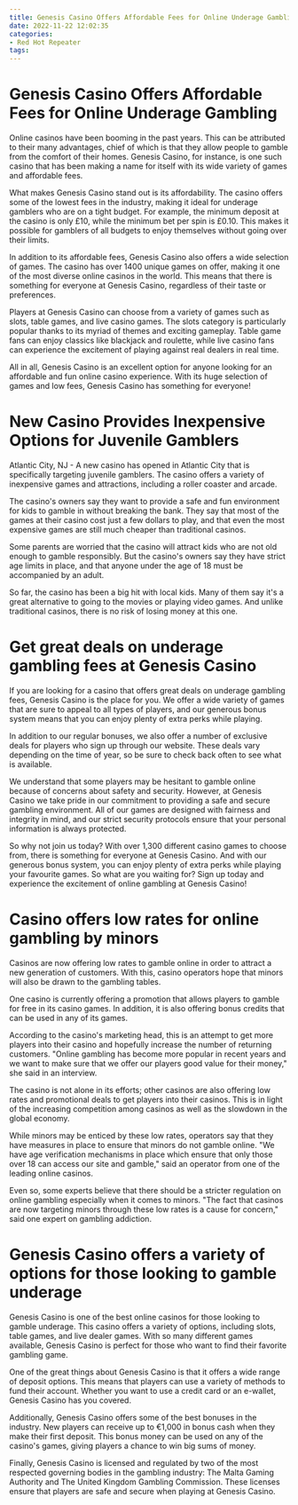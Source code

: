 ```yaml
---
title: Genesis Casino Offers Affordable Fees for Online Underage Gambling 
date: 2022-11-22 12:02:35
categories:
- Red Hot Repeater
tags:
---
```



#  Genesis Casino Offers Affordable Fees for Online Underage Gambling 

Online casinos have been booming in the past years. This can be attributed to their many advantages, chief of which is that they allow people to gamble from the comfort of their homes. Genesis Casino, for instance, is one such casino that has been making a name for itself with its wide variety of games and affordable fees.

What makes Genesis Casino stand out is its affordability. The casino offers some of the lowest fees in the industry, making it ideal for underage gamblers who are on a tight budget. For example, the minimum deposit at the casino is only £10, while the minimum bet per spin is £0.10. This makes it possible for gamblers of all budgets to enjoy themselves without going over their limits.

In addition to its affordable fees, Genesis Casino also offers a wide selection of games. The casino has over 1400 unique games on offer, making it one of the most diverse online casinos in the world. This means that there is something for everyone at Genesis Casino, regardless of their taste or preferences.

Players at Genesis Casino can choose from a variety of games such as slots, table games, and live casino games. The slots category is particularly popular thanks to its myriad of themes and exciting gameplay. Table game fans can enjoy classics like blackjack and roulette, while live casino fans can experience the excitement of playing against real dealers in real time.

All in all, Genesis Casino is an excellent option for anyone looking for an affordable and fun online casino experience. With its huge selection of games and low fees, Genesis Casino has something for everyone!

#  New Casino Provides Inexpensive Options for Juvenile Gamblers 

Atlantic City, NJ - A new casino has opened in Atlantic City that is specifically targeting juvenile gamblers. The casino offers a variety of inexpensive games and attractions, including a roller coaster and arcade.

The casino's owners say they want to provide a safe and fun environment for kids to gamble in without breaking the bank. They say that most of the games at their casino cost just a few dollars to play, and that even the most expensive games are still much cheaper than traditional casinos.

Some parents are worried that the casino will attract kids who are not old enough to gamble responsibly. But the casino's owners say they have strict age limits in place, and that anyone under the age of 18 must be accompanied by an adult.

So far, the casino has been a big hit with local kids. Many of them say it's a great alternative to going to the movies or playing video games. And unlike traditional casinos, there is no risk of losing money at this one.

#  Get great deals on underage gambling fees at Genesis Casino 

If you are looking for a casino that offers great deals on underage gambling fees, Genesis Casino is the place for you. We offer a wide variety of games that are sure to appeal to all types of players, and our generous bonus system means that you can enjoy plenty of extra perks while playing.

In addition to our regular bonuses, we also offer a number of exclusive deals for players who sign up through our website. These deals vary depending on the time of year, so be sure to check back often to see what is available.

We understand that some players may be hesitant to gamble online because of concerns about safety and security. However, at Genesis Casino we take pride in our commitment to providing a safe and secure gambling environment. All of our games are designed with fairness and integrity in mind, and our strict security protocols ensure that your personal information is always protected.

So why not join us today? With over 1,300 different casino games to choose from, there is something for everyone at Genesis Casino. And with our generous bonus system, you can enjoy plenty of extra perks while playing your favourite games. So what are you waiting for? Sign up today and experience the excitement of online gambling at Genesis Casino!

#  Casino offers low rates for online gambling by minors 

Casinos are now offering low rates to gamble online in order to attract a new generation of customers. With this, casino operators hope that minors will also be drawn to the gambling tables.

One casino is currently offering a promotion that allows players to gamble for free in its casino games. In addition, it is also offering bonus credits that can be used in any of its games.

According to the casino's marketing head, this is an attempt to get more players into their casino and hopefully increase the number of returning customers. "Online gambling has become more popular in recent years and we want to make sure that we offer our players good value for their money," she said in an interview.

The casino is not alone in its efforts; other casinos are also offering low rates and promotional deals to get players into their casinos. This is in light of the increasing competition among casinos as well as the slowdown in the global economy.

While minors may be enticed by these low rates, operators say that they have measures in place to ensure that minors do not gamble online. "We have age verification mechanisms in place which ensure that only those over 18 can access our site and gamble," said an operator from one of the leading online casinos.

Even so, some experts believe that there should be a stricter regulation on online gambling especially when it comes to minors. "The fact that casinos are now targeting minors through these low rates is a cause for concern," said one expert on gambling addiction.

#  Genesis Casino offers a variety of options for those looking to gamble underage

Genesis Casino is one of the best online casinos for those looking to gamble underage. This casino offers a variety of options, including slots, table games, and live dealer games. With so many different games available, Genesis Casino is perfect for those who want to find their favorite gambling game.

One of the great things about Genesis Casino is that it offers a wide range of deposit options. This means that players can use a variety of methods to fund their account. Whether you want to use a credit card or an e-wallet, Genesis Casino has you covered.

Additionally, Genesis Casino offers some of the best bonuses in the industry. New players can receive up to €1,000 in bonus cash when they make their first deposit. This bonus money can be used on any of the casino's games, giving players a chance to win big sums of money.

Finally, Genesis Casino is licensed and regulated by two of the most respected governing bodies in the gambling industry: The Malta Gaming Authority and The United Kingdom Gambling Commission. These licenses ensure that players are safe and secure when playing at Genesis Casino.